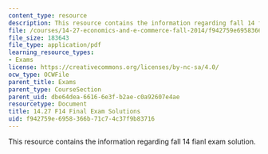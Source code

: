 ```yaml
---
content_type: resource
description: This resource contains the information regarding fall 14 fianl exam solution.
file: /courses/14-27-economics-and-e-commerce-fall-2014/f942759e6958366b71c74c37f9b83716_MIT14_27F14_FinalSol_2014.pdf
file_size: 183643
file_type: application/pdf
learning_resource_types:
- Exams
license: https://creativecommons.org/licenses/by-nc-sa/4.0/
ocw_type: OCWFile
parent_title: Exams
parent_type: CourseSection
parent_uid: dbe64dea-6616-6e3f-b2ae-c0a92607e4ae
resourcetype: Document
title: 14.27 F14 Final Exam Solutions
uid: f942759e-6958-366b-71c7-4c37f9b83716
---
```

This resource contains the information regarding fall 14 fianl exam solution.